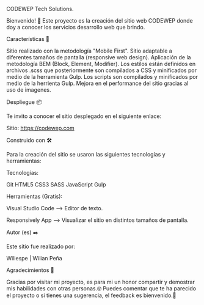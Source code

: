 CODEWEP Tech Solutions.


Bienvenido! 👋
Este proyecto es la creación del sitio web CODEWEP donde doy a conocer los servicios desarrollo web que brindo.

Características 📄

Sitio realizado con la metodología "Mobile First".
Sitio adaptable a diferentes tamaños de pantalla (responsive web design).
Aplicación de la metodología BEM (Block, Element, Modifier).
Los estilos están definidos en archivos .scss que posteriormente son compilados a CSS y minificados por medio de la herramienta Gulp.
Los scripts son compilados y minificados por medio de la herrienta Gulp.
Mejora en el performance del sitio gracias al uso de imagenes.


Despliegue 📦

Te invito a conocer el sitio desplegado en el siguiente enlace:

Sitio: https://codewep.com

Construido con 🛠️

Para la creación del sitio se usaron las siguientes tecnologías y herramientas:

Tecnologías:

Git HTML5 CSS3 SASS JavaScript Gulp

Herramientas (Gratis):

Visual Studio Code --> Editor de texto.

Responsively App --> Visualizar el sitio en distintos tamaños de pantalla.

Autor (es) ✒️

Este sitio fue realizado por:

Wiliespe | Wilian Peña

Agradecimientos 🎁

Gracias por visitar mi proyecto, es para mi un honor compartir y demostrar mis habilidades con otras personas.🤓
Puedes comentar que te ha parecido el proyecto o si tienes una sugerencia, el feedback es bienvenido.📢